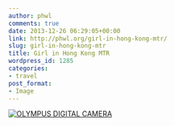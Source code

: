 ```yaml
---
author: phwl
comments: true
date: 2013-12-26 06:29:05+00:00
link: http://phwl.org/girl-in-hong-kong-mtr/
slug: girl-in-hong-kong-mtr
title: Girl in Hong Kong MTR
wordpress_id: 1285
categories:
- travel
post_format:
- Image
---
```


[![OLYMPUS DIGITAL CAMERA](/assets/images/2013/12/f0075200-1024x768.jpg)](/assets/images/2013/12/f0075200.jpg)

